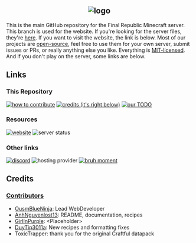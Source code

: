 <h2 align="center">
  <img src="https://media.discordapp.net/attachments/1114142242970542090/1133825188069384284/Banner.png?width=1440&height=720" alt="logo">
</h2>

This is the main GitHub repository for the Final Republic Minecraft server. This branch is used for the website. If you're looking for the server files, they're [here](../../tree/server_files). If you want to visit the website, the link is below.
Most of our projects are [open-source](/projects), feel free to use them for your own server, submit issues or PRs, or really anything else you like. Everything is [MIT-licensed](LICENSE).
And if you don't play on the server, some links are below.

## Links

### This Repository

<a href="/projects/Compiling_%26_Contibuting.md#contributing"><img src="https://img.shields.io/badge/how_to-contribute-green" alt="how to contribute"></a>
<a href="#credits"><img src="https://img.shields.io/badge/credits-it's_right_below-blue" alt="credits (it's right below)"></a>
<a href="/projects/Compiling_%26_Contibuting.md#our_todo"><img src="https://img.shields.io/badge/our-TODO-red" alt="our TODO"></a>

### Resources

<a href="https://girlinpurple.github.io/finalrepublic"><img src="https://img.shields.io/badge/our-website-green" alt="website"></a>
<img src="https://img.shields.io/badge/self_hosting-not_an_option-red" alt="server status">

### Other links

<a href="https://discord.gg/MX5fWws7wE"><img src="https://img.shields.io/discord/969376256640569474?label=discord&color=%235865F2" alt="discord"></a>
<img src="https://img.shields.io/badge/hosting_provider-none-red" alt="hosting provider">
<a href=""><img src="https://img.shields.io/badge/holy_shit-dj_is_trans-590481" alt="bruh moment"></a>

## Credits

### [Contributors](/../../graphs/contributors)

- [OusmBlueNinja](https://github.com/OusmBlueNinja): Lead WebDeveloper
- [AnhNguyenlost13](https://github.com/AnhNguyenlost13): README, documentation, recipes
- [GirlInPurple](https://github.com/GirlInPurple): \<Placeholder\>
- [DuyTip3011a](https://github.com/DuyTip3011a): New recipes and formatting fixes
- ToxicTrapper: thank you for the original Craftful datapack
